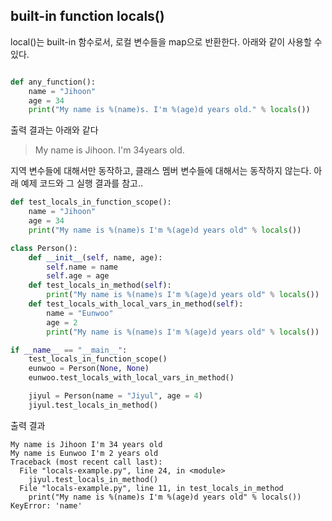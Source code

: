 built-in function locals()
---------------

local()는 built-in 함수로서, 로컬 변수들을  map으로 반환한다.
아래와 같이 사용할 수 있다.

```python

def any_function():
	name = "Jihoon"
	age = 34
	print("My name is %(name)s. I'm %(age)d years old." % locals())

```

출력 결과는 아래와 같다
> My name is Jihoon. I'm 34years old.


지역 변수들에 대해서만 동작하고, 클래스 멤버 변수들에 대해서는 동작하지 않는다.
아래 예제 코드와 그 실행 결과를 참고..

```python
def test_locals_in_function_scope():
    name = "Jihoon"
    age = 34
    print("My name is %(name)s I'm %(age)d years old" % locals())

class Person():
    def __init__(self, name, age):
        self.name = name
        self.age = age
    def test_locals_in_method(self):
        print("My name is %(name)s I'm %(age)d years old" % locals())
    def test_locals_with_local_vars_in_method(self):
        name = "Eunwoo"
        age = 2
        print("My name is %(name)s I'm %(age)d years old" % locals())

if __name__ == "__main__":
    test_locals_in_function_scope()
    eunwoo = Person(None, None)
    eunwoo.test_locals_with_local_vars_in_method()

    jiyul = Person(name = "Jiyul", age = 4)
    jiyul.test_locals_in_method()
```

출력 결과
```
My name is Jihoon I'm 34 years old
My name is Eunwoo I'm 2 years old
Traceback (most recent call last):
  File "locals-example.py", line 24, in <module>
    jiyul.test_locals_in_method()
  File "locals-example.py", line 11, in test_locals_in_method
    print("My name is %(name)s I'm %(age)d years old" % locals())
KeyError: 'name'
```




